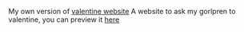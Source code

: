 My own version of [valentine website](https://github.com/byquangthanh/valentine.github.io?tab=readme-ov-file)
A website to ask my gorlpren to valentine, you can preview it [here](valentines2024.github.io)
